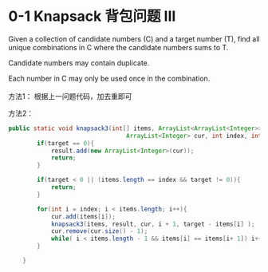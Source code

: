 # 0-1 Knapsack 背包问题 III

Given a collection of candidate numbers (C) and a target number (T), find all unique combinations in C where the candidate numbers sums to T.&#x20;

Candidate numbers may contain duplicate.

&#x20;Each number in C may only be used once in the combination.\
\
方法1： 根据上一问题代码，加去重即可



方法2：

```java
public static void knapsack3(int[] items, ArrayList<ArrayList<Integer>> result,
								 ArrayList<Integer> cur, int index, int target){
		if(target == 0){
			result.add(new ArrayList<Integer>(cur));
			return;
		}

		if(target < 0 || (items.length == index && target != 0)){
			return;
		}

		for(int i = index; i < items.length; i++){
			cur.add(items[i]);
			knapsack3(items, result, cur, i + 1, target - items[i] );
			cur.remove(cur.size() - 1);
			while( i < items.length - 1 && items[i] == items[i+ 1]) i++; //去重
		}

	}
```

